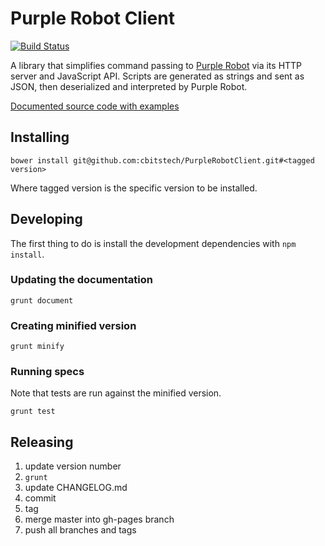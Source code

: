 # Purple Robot Client

[![Build Status](https://travis-ci.org/cbitstech/PurpleRobotClient.svg?branch=master)](https://travis-ci.org/cbitstech/PurpleRobotClient)

A library that simplifies command passing to [Purple Robot](https://github.com/cbitstech/Purple-Robot-Manager)
via its HTTP server and JavaScript API. Scripts are generated as strings and
sent as JSON, then deserialized and interpreted by Purple Robot.

[Documented source code with examples](http://cbitstech.github.io/PurpleRobotClient/docs/purple-robot.html)

## Installing

`bower install git@github.com:cbitstech/PurpleRobotClient.git#<tagged version>`

Where tagged version is the specific version to be installed.

## Developing

The first thing to do is install the development dependencies with `npm install`.

### Updating the documentation

    grunt document

### Creating minified version

    grunt minify

### Running specs

Note that tests are run against the minified version.

    grunt test

## Releasing

1. update version number
2. `grunt`
3. update CHANGELOG.md
4. commit
5. tag
6. merge master into gh-pages branch
7. push all branches and tags
